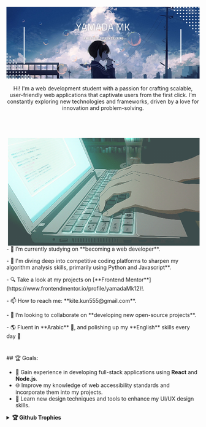 <div align="center">
    <p>
        <img src="assets/cover.png" alt="cover"/>
    </p>
    <p>Hi! I'm a web development student with a passion for crafting scalable, user-friendly web applications that captivate users from the first click. I’m constantly exploring new technologies and frameworks, driven by a love for innovation and problem-solving.</p>
    <h1></h1>
</div>
<br>
<div>
    <p>
        <img align="right" src="assets/keyboard.gif" alt="keyboard"/>
    </p>
    <p>- 🔭 I’m currently studying on **becoming a web developer**.</p>
    <p>- 🌱 I'm diving deep into competitive coding platforms to sharpen my algorithm analysis skills, primarily using Python and Javascript**.</p>
    <p>- 🔍 Take a look at my projects on [**Frontend Mentor**](https://www.frontendmentor.io/profile/yamadaMk12)!.</p>
    <p>- 📫 How to reach me: **kite.kun555@gmail.com**.</p>
    <p>- 👯 I’m looking to collaborate on **developing new open-source projects**.</p>
    <p>- 🌎 Fluent in **Arabic** 📖, and polishing up my **English** skills every day 🌟</p>
    <h1></h1>
</div>
## 🏆 Goals:

- 🚀 Gain experience in developing full-stack applications using **React** and **Node.js**.
- 🌐 Improve my knowledge of web accessibility standards and incorporate them into my projects.
- 🎨 Learn new design techniques and tools to enhance my UI/UX design skills.
<details>
    <summary><b>🏆 Github Trophies</b></summary>
    <br>
    <p align="center">
        <img src="https://github-profile-trophy.vercel.app/?username=yamadaMk12&theme=discord" alt="MelvinAguilar" />
    </p>
</details>
